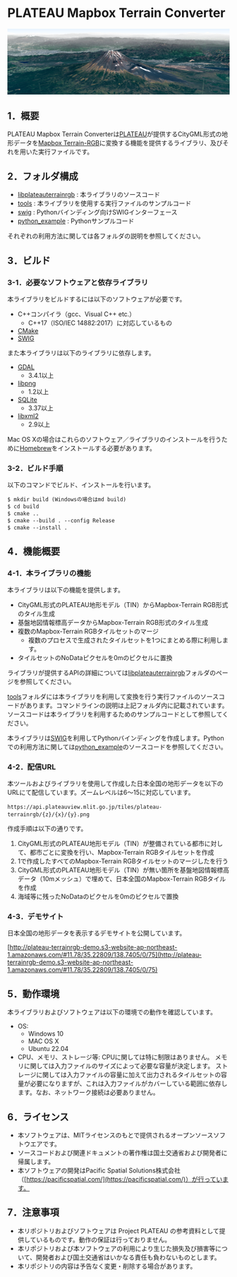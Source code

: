 
# PLATEAU Mapbox Terrain Converter

![banner](img/banner.png)

## 1．概要

PLATEAU Mapbox Terrain Converterは[PLATEAU](https://www.mlit.go.jp/plateau/)が提供するCityGML形式の地形データを[Mapbox Terrain-RGB](https://docs.mapbox.com/ja/data/tilesets/reference/mapbox-terrain-rgb-v1/)に変換する機能を提供するライブラリ、及びそれを用いた実行ファイルです。

## 2．フォルダ構成

- [libplateauterrainrgb](https://github.com/pacificspatial/plateau-mb-terrain-converter/tree/main/libplateauterrainrgb) : 本ライブラリのソースコード
- [tools](https://github.com/pacificspatial/plateau-mb-terrain-converter/tree/main/tools) : 本ライブラリを使用する実行ファイルのサンプルコード
- [swig](https://github.com/pacificspatial/plateau-mb-terrain-converter/tree/main/swig) : Pythonバインディング向けSWIGインターフェース
- [python_example](https://github.com/pacificspatial/plateau-mb-terrain-converter/tree/main/python_example) : Pythonサンプルコード

それぞれの利用方法に関しては各フォルダの説明を参照してください。

## 3．ビルド

### 3-1．必要なソフトウェアと依存ライブラリ

本ライブラリをビルドするには以下のソフトウェアが必要です。
- C++コンパイラ（gcc、Visual C++ etc.）
  - C++17（ISO/IEC 14882:2017）に対応しているもの
- [CMake](https://cmake.org/)
- [SWIG](https://www.swig.org/)

また本ライブラリは以下のライブラリに依存します。
- [GDAL](https://gdal.org/)
  - 3.4.1以上
- [libpng](http://www.libpng.org/pub/png/libpng.html)
  - 1.2以上
- [SQLite](https://www.sqlite.org/)
  - 3.37以上
- [libxml2](https://github.com/GNOME/libxml2)
  - 2.9以上

Mac OS Xの場合はこれらのソフトウェア／ライブラリのインストールを行うために[Homebrew](https://brew.sh/ja/)をインストールする必要があります。

### 3-2．ビルド手順

以下のコマンドでビルド、インストールを行います。

```
$ mkdir build (Windowsの場合はmd build)
$ cd build
$ cmake ..
$ cmake --build . --config Release
$ cmake --install .
```

## 4．機能概要

### 4-1．本ライブラリの機能

本ライブラリは以下の機能を提供します。

-  CityGML形式のPLATEAU地形モデル（TIN）からMapbox-Terrain RGB形式のタイル生成
- 基盤地図情報標高データからMapbox-Terrain RGB形式のタイル生成
- 複数のMapbox-Terrain RGBタイルセットのマージ
  - 複数のプロセスで生成されたタイルセットを1つにまとめる際に利用します。
- タイルセットのNoDataピクセルを0mのピクセルに置換

ライブラリが提供するAPIの詳細については[libplateauterrainrgb](https://github.com/pacificspatial/plateau-mb-terrain-converter/tree/main/libplateauterrainrgb)フォルダのページを参照してください。

[tools](https://github.com/pacificspatial/plateau-mb-terrain-converter/tree/main/tools)フォルダには本ライブラリを利用して変換を行う実行ファイルのソースコードがあります。コマンドラインの説明は上記フォルダ内に記載されています。ソースコードは本ライブラリを利用するためのサンプルコードとして参照してください。

本ライブラリは[SWIG](https://www.swig.org/)を利用してPythonバインディングを作成します。Pythonでの利用方法に関しては[python_example](https://github.com/pacificspatial/plateau-mb-terrain-converter/tree/main/python_example)のソースコードを参照してください。

### 4-2．配信URL

本ツールおよびライブラリを使用して作成した日本全国の地形データを以下のURLにて配信しています。ズームレベルは6～15に対応しています。

`https://api.plateauview.mlit.go.jp/tiles/plateau-terrainrgb/{z}/{x}/{y}.png`

作成手順は以下の通りです。

1. CityGML形式のPLATEAU地形モデル（TIN）が整備されている都市に対して、都市ごとに変換を行い、Mapbox-Terrain RGBタイルセットを作成
2. 1で作成したすべてのMapbox-Terrain RGBタイルセットのマージしたを行う
3. CityGML形式のPLATEAU地形モデル（TIN）が無い箇所を基盤地図情報標高データ（10mメッシュ）で埋めて、日本全国のMapbox-Terrain RGBタイルを作成
4. 海域等に残ったNoDataのピクセルを0mのピクセルで置換

### 4-3．デモサイト

日本全国の地形データを表示するデモサイトを公開しています。

[http://plateau-terrainrgb-demo.s3-website-ap-northeast-1.amazonaws.com/#11.78/35.22809/138.7405/0/75](http://plateau-terrainrgb-demo.s3-website-ap-northeast-1.amazonaws.com/#11.78/35.22809/138.7405/0/75)

## 5．動作環境

本ライブラリおよびソフトウェアは以下の環境での動作を確認しています。
- OS:
  - Windows 10
  - MAC OS X
  - Ubuntu 22.04
- CPU、メモリ、ストレージ等:
  CPUに関しては特に制限はありません。
  メモリに関しては入力ファイルのサイズによって必要な容量が決定します。
  ストレージに関しては入力ファイルの容量に加えて出力されるタイルセットの容量が必要になりますが、これは入力ファイルがカバーしている範囲に依存します。なお、ネットワーク接続は必要ありません。

## 6．ライセンス

- 本ソフトウェアは、MITライセンスのもとで提供されるオープンソースソフトウエアです。
- ソースコードおよび関連ドキュメントの著作権は国土交通省および開発者に帰属します。
- 本ソフトウェアの開発はPacific Spatial Solutions株式会社（[https://pacificspatial.com/](https://pacificspatial.com/)）が行っています。

## 7．注意事項

- 本リポジトリおよびソフトウェアは Project PLATEAU の参考資料として提供しているものです。動作の保証は行っておりません。
- 本リポジトリおよび本ソフトウェアの利用により生じた損失及び損害等について、開発者および国土交通省はいかなる責任も負わないものとします。
- 本リポジトリの内容は予告なく変更・削除する場合があります。
